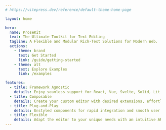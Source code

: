 ```yaml
---
# https://vitepress.dev/reference/default-theme-home-page

layout: home

hero:
  name: ProseKit
  text: The Ultimate Toolkit for Text Editing
  tagline: A Flexible and Modular Rich-Text Solutions for Modern Web.
  actions:
    - theme: brand
      text: Get Started
      link: /guide/getting-started
    - theme: alt
      text: Explore Examples
      link: /examples

features:
  - title: Framework Agnostic
    details: Enjoy seamless support for React, Vue, Svelte, Solid, Lit and vanilla JS.
  - title: Composable
    details: Create your custom editor with desired extensions, effortlessly overriding any behavior.
  - title: Plug-and-Play
    details: Unstyled components for rapid integration and smooth user experience.
  - title: Flexible
    details: Adapt the editor to your unique needs with an intuitive API.
---
```


<script setup>
import { DemoEditor } from './components/demo-editor-dynamic'
</script>

<DemoEditor />
